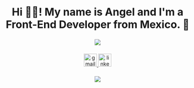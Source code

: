 <h1 align="center">Hi 👋🏼! My name is Angel and I'm a Front-End Developer from Mexico. 🌮</h1>

###

<div align="center">
<p align="center">
  <a href="https://skillicons.dev">
    <img src="https://skillicons.dev/icons?i=git,css,figma,html,js,nextjs,postgres,react,talwind,threejs,ts" />
  </a>
</p>
</div>

###

<div align="center">
  <a href="https://mail.google.com/mail/?view=cm&fs=1&to=angelvazquezoriginal@gmail.com" target="_blank">
    <img src="https://img.shields.io/static/v1?message=Gmail&logo=gmail&label=&color=D14836&logoColor=white&labelColor=&style=flat" height="35" alt="gmail logo"  />
  </a>
  <a href="https://www.linkedin.com/in/angel-vazquez-89a08a25b/" target="_blank">
    <img src="https://img.shields.io/static/v1?message=LinkedIn&logo=linkedin&label=&color=0077B5&logoColor=white&labelColor=&style=flat" height="35" alt="linkedin logo"  />
  </a>
</div>

###


###

<div align="center">
<img id="example-view" src="https://spotify-github-profile.kittinanx.com/api/view?uid=z7kek46vebr94msh4738yxh8s&amp;cover_image=true&amp;theme=compact&amp;show_offline=false&amp;background_color=121212&amp;interchange=false">
</div


###
###
